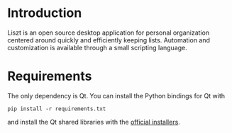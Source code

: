 # Introduction
Liszt is an open source desktop application for personal organization centered around quickly and efficiently keeping lists.
Automation and customization is available through a small scripting language.

# Requirements
The only dependency is Qt.
You can install the Python bindings for Qt with 
```
pip install -r requirements.txt
```
and install the Qt shared libraries with the [official installers](https://doc.qt.io/qt-5/gettingstarted.html).



